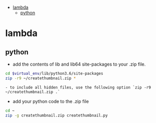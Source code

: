 <!-- MarkdownTOC autolink="true" levels="1,2" -->

- [lambda](#lambda)
  - [python](#python)

<!-- /MarkdownTOC -->
# lambda

## python

- add the contents of lib and lib64 site-packages to your .zip file.
```bash
cd $virtual_env/lib/python3.6/site-packages
zip -r9 ~/createthumbnail.zip *
```
    - to include all hidden files, use the following option `zip -r9 ~/createthumbnail.zip .`
- add your python code to the .zip file
```bash
cd ~
zip -g createthumbnail.zip createthumbnail.py
```
